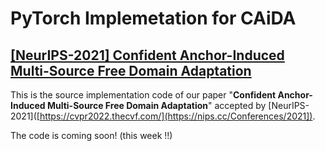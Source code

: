 # PyTorch Implemetation for CAiDA

## [[NeurIPS-2021] Confident Anchor-Induced Multi-Source Free Domain Adaptation]([https://proceedings.neurips.cc/paper/2021/hash/168908dd3227b8358eababa07fcaf091-Abstract.html])

This is the source implementation code of our paper "**Confident Anchor-Induced Multi-Source Free Domain Adaptation**" accepted by [NeurIPS-2021]([https://cvpr2022.thecvf.com/](https://nips.cc/Conferences/2021]). 


The code is coming soon! (this week !!)
